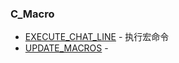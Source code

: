### C\_Macro

* [EXECUTE\_CHAT\_LINE](https://wow.gamepedia.com/EXECUTE_CHAT_LINE) - 执行宏命令
* [UPDATE\_MACROS](https://wow.gamepedia.com/UPDATE_MACROS) - 



